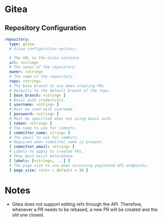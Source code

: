 # Gitea

## Repository Configuration
```yaml
repository:
  type: gitea
  # Gitea configuration options:

  # The URL to the Gitea instance.
  url: <string>
  # The owner of the repository.
  owner: <string>
  # The name of the repository.
  repo: <string>
  # The base branch to use when creating PRs.
  # Defaults to the default branch of the repo.
  [ base_branch: <string> ]
  # Basic auth credentials.
  [ username: <string> ]
  # Must be used with username.
  [ password: <string> ]
  # Must be specified when not using basic auth.
  [ token: <string> ]
  # The name to use for commits.
  [ committer_name: string> ]
  # The email to use for commits.
  # Required when committer_name is present.
  [ committer_email: <string> ]
  # Labels to apply to created PRs.
  # They must exist beforehand.
  [ labels: [<string>, ...] ]
  # The page size to use when accessing paginated API endpoints.
  [ page_size: <int> | default = 30 ]
```


# Notes
- Gitea does not support editing refs through the API. Therefore, whenever a PR needs to be rebased, a new PR will be created and the old one closed.
